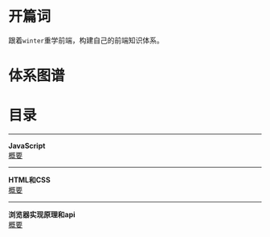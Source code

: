 # 开篇词
跟着`winter`重学前端，构建自己的前端知识体系。

# 体系图谱

# 目录
* * *
**JavaScript**   
[概要](./JavaScript/README.md)    



* * *
**HTML和CSS**   
[概要](./HTML_and_CSS/README.md)    



* * *
**浏览器实现原理和api**   
[概要](./Browser_and_api/README.md)   






